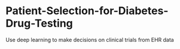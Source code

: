 # Patient-Selection-for-Diabetes-Drug-Testing
Use deep learning to make decisions on clinical trials from EHR data
